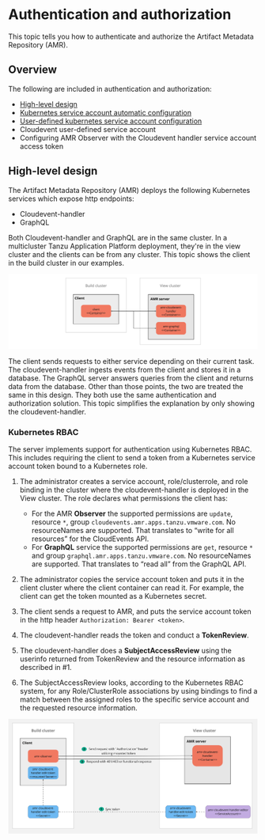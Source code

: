 # Authentication and authorization

This topic tells you how to authenticate and authorize the Artifact Metadata Repository (AMR).

## <a id='overview'></a> Overview

The following are included in authentication and authorization:

- [High-level design](#high-level-design)
- [Kubernetes service account automatic configuration](auth-k8s-sa-autoconfiguration.hbs.md)
- [User-defined kubernetes service account configuration](auth-k8s-sa-user-defined.hbs.md)
- Cloudevent user-defined service account
- Configuring AMR Observer with the Cloudevent handler service account access token

## <a id='design'></a> High-level design

The Artifact Metadata Repository (AMR) deploys the following Kubernetes services which expose http endpoints: 

- Cloudevent-handler 
- GraphQL 

Both Cloudevent-handler and GraphQL are in the same cluster. In a multicluster
Tanzu Application Platform deployment, they're in the view cluster and the
clients can be from any cluster. This topic shows the client in the build
cluster in our examples.

![Diagram of the AMR package and components](../images/package-components.jpg)

The client sends requests to either service depending on their current task. The
cloudevent-handler ingests events from the client and stores it in a database.
The GraphQL server answers queries from the client and returns data from the
database. Other than those points, the two are treated the same in this design.
They both use the same authentication and authorization solution. This topic
simplifies the explanation by only showing the cloudevent-handler.

### <a id='rbac'></a> Kubernetes RBAC

The server implements support for authentication using Kubernetes RBAC. This
includes requiring the client to send a token from a Kubernetes service account
token bound to a Kubernetes role.

1. The administrator creates a service account, role/clusterrole, and role binding in the cluster where the cloudevent-handler is deployed in the View cluster. The role declares what permissions the client has: 

   * For the AMR **Observer** the supported permissions are `update`, resource `*`, group `cloudevents.amr.apps.tanzu.vmware.com`. No resourceNames are supported. That translates to “write for all resources” for the CloudEvents API.
   * For **GraphQL** service the supported permissions are `get`, resource `*` and group `graphql.amr.apps.tanzu.vmware.com`. No resourceNames are supported. That translates to “read all” from the GraphQL API.
2. The administrator copies the service account token and puts it in the client cluster where the client container can read it. For example, the client can get the token mounted as a Kubernetes secret.
3. The client sends a request to AMR, and puts the service account token in the http header `Authorization: Bearer <token>`.
4. The cloudevent-handler reads the token and conduct a **TokenReview**.
5. The cloudevent-handler does a **SubjectAccessReview** using the userinfo returned from TokenReview and the resource information as described in #1.
6. The SubjectAccessReview looks, according to the Kubernetes RBAC system, for any Role/ClusterRole associations by using bindings to find a match between the assigned roles to the specific service account and the requested resource information.

![AMR auth architecdture](../images/auth-architecture.jpg)
